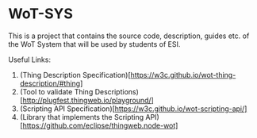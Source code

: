 # WoT-SYS

This is a project that contains the source code, description, guides etc. of the WoT System that will be used by students of ESI.

Useful Links:
1. (Thing Description Specification)[https://w3c.github.io/wot-thing-description/#thing]
2. (Tool to validate Thing Descriptions)[http://plugfest.thingweb.io/playground/]
3. (Scripting API Specification)[https://w3c.github.io/wot-scripting-api/]
4. (Library that implements the Scripting API)[https://github.com/eclipse/thingweb.node-wot]

